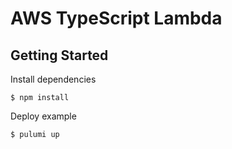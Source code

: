 # AWS TypeScript Lambda

## Getting Started

Install dependencies

```console
$ npm install
```

Deploy example

```console
$ pulumi up
```
